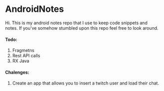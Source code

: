 # AndroidNotes
Hi. This is my android notes repo that I use to keep code snippets and notes. If you've somehow stumbled upon this repo feel free to look around.



#### Todo:
1. Fragmetns
2. Rest API calls
3. RX Java



#### Chalenges:

1. Create an app that allows you to insert a twitch user and load their chat.